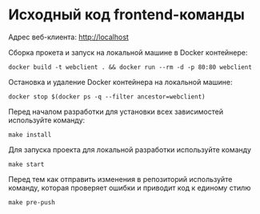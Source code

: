 # Исходный код frontend-команды

Адрес веб-клиента: [http://localhost](http://localhost)

Сборка прокета и запуск на локальной машине в Docker контейнере:

```
docker build -t webclient . && docker run --rm -d -p 80:80 webclient
```

Остановка и удаление Docker контейнера на локальной машине:

```
docker stop $(docker ps -q --filter ancestor=webclient)
```

Перед началом разработки для установки всех зависимостей используйте команду:

```
make install
```

Для запуска проекта для локальной разработки используйте команду

```
make start
```

Перед тем как отправить изменения в репозиторий используйте команду,
которая проверяет ошибки и приводит код к единому стилю

```
make pre-push
```
